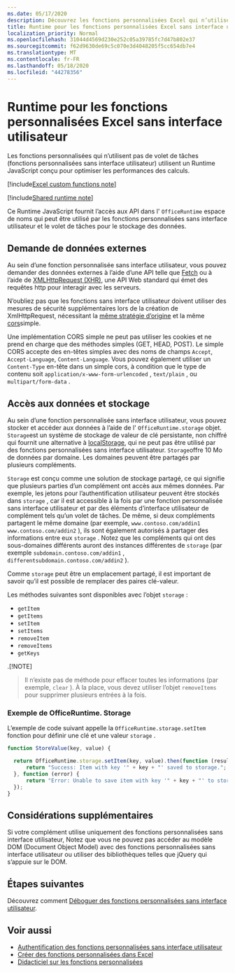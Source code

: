 ```yaml
---
ms.date: 05/17/2020
description: Découvrez les fonctions personnalisées Excel qui n’utilisent pas de volet de tâches ni leur propre Runtime JavaScript.
title: Runtime pour les fonctions personnalisées Excel sans interface utilisateur
localization_priority: Normal
ms.openlocfilehash: 31044d4569d230e252c05a39785fc7d47b802e37
ms.sourcegitcommit: f62d9630de69c5c070e3d4048205f5cc654db7e4
ms.translationtype: MT
ms.contentlocale: fr-FR
ms.lasthandoff: 05/18/2020
ms.locfileid: "44278356"
---
```

# <a name="runtime-for-ui-less-excel-custom-functions"></a>Runtime pour les fonctions personnalisées Excel sans interface utilisateur

Les fonctions personnalisées qui n’utilisent pas de volet de tâches (fonctions personnalisées sans interface utilisateur) utilisent un Runtime JavaScript conçu pour optimiser les performances des calculs.

[!include[Excel custom functions note](../includes/excel-custom-functions-note.md)]

[!include[Shared runtime note](../includes/shared-runtime-note.md)]

Ce Runtime JavaScript fournit l’accès aux API dans l' `OfficeRuntime` espace de noms qui peut être utilisé par les fonctions personnalisées sans interface utilisateur et le volet de tâches pour le stockage des données.

## <a name="requesting-external-data"></a>Demande de données externes

Au sein d’une fonction personnalisée sans interface utilisateur, vous pouvez demander des données externes à l’aide d’une API telle que [Fetch](https://developer.mozilla.org/en-US/docs/Web/API/Fetch_API) ou à l’aide de [XMLHttpRequest (XHR)](https://developer.mozilla.org/en-US/docs/Web/API/XMLHttpRequest), une API Web standard qui émet des requêtes http pour interagir avec les serveurs.

N’oubliez pas que les fonctions sans interface utilisateur doivent utiliser des mesures de sécurité supplémentaires lors de la création de XmlHttpRequest, nécessitant la [même stratégie d’origine](https://developer.mozilla.org/en-US/docs/Web/Security/Same-origin_policy) et la même [cors](https://www.w3.org/TR/cors/)simple.

Une implémentation CORS simple ne peut pas utiliser les cookies et ne prend en charge que des méthodes simples (GET, HEAD, POST). Le simple CORS accepte des en-têtes simples avec des noms de champs `Accept`, `Accept-Language`, `Content-Language`. Vous pouvez également utiliser un `Content-Type` en-tête dans un simple cors, à condition que le type de contenu soit `application/x-www-form-urlencoded` , `text/plain` , ou `multipart/form-data` .

## <a name="storing-and-accessing-data"></a>Accès aux données et stockage

Au sein d’une fonction personnalisée sans interface utilisateur, vous pouvez stocker et accéder aux données à l’aide de l' `OfficeRuntime.storage` objet. `Storage`est un système de stockage de valeur de clé persistante, non chiffré qui fournit une alternative à [localStorage](https://developer.mozilla.org/en-US/docs/Web/API/Window/localStorage), qui ne peut pas être utilisé par des fonctions personnalisées sans interface utilisateur. `Storage`offre 10 Mo de données par domaine. Les domaines peuvent être partagés par plusieurs compléments.

`Storage` est conçu comme une solution de stockage partagé, ce qui signifie que plusieurs parties d’un complément ont accès aux mêmes données. Par exemple, les jetons pour l’authentification utilisateur peuvent être stockés dans `storage` , car il est accessible à la fois par une fonction personnalisée sans interface utilisateur et par des éléments d’interface utilisateur de complément tels qu’un volet de tâches. De même, si deux compléments partagent le même domaine (par exemple, `www.contoso.com/addin1` `www.contoso.com/addin2` ), ils sont également autorisés à partager des informations entre eux `storage` . Notez que les compléments qui ont des sous-domaines différents auront des instances différentes de `storage` (par exemple `subdomain.contoso.com/addin1` , `differentsubdomain.contoso.com/addin2` ).

Comme `storage` peut être un emplacement partagé, il est important de savoir qu’il est possible de remplacer des paires clé-valeur.

Les méthodes suivantes sont disponibles avec l’objet `storage` :

 - `getItem`
 - `getItems`
 - `setItem`
 - `setItems`
 - `removeItem`
 - `removeItems`
 - `getKeys`

.[!NOTE]
> Il n’existe pas de méthode pour effacer toutes les informations (par exemple, `clear` ). À la place, vous devez utiliser l’objet `removeItems` pour supprimer plusieurs entrées à la fois.

### <a name="officeruntimestorage-example"></a>Exemple de OfficeRuntime. Storage

L’exemple de code suivant appelle la `OfficeRuntime.storage.setItem` fonction pour définir une clé et une valeur `storage` .

```js
function StoreValue(key, value) {

  return OfficeRuntime.storage.setItem(key, value).then(function (result) {
      return "Success: Item with key '" + key + "' saved to storage.";
  }, function (error) {
      return "Error: Unable to save item with key '" + key + "' to storage. " + error;
  });
}
```

## <a name="additional-considerations"></a>Considérations supplémentaires

Si votre complément utilise uniquement des fonctions personnalisées sans interface utilisateur, Notez que vous ne pouvez pas accéder au modèle DOM (Document Object Model) avec des fonctions personnalisées sans interface utilisateur ou utiliser des bibliothèques telles que jQuery qui s’appuie sur le DOM.

## <a name="next-steps"></a>Étapes suivantes
Découvrez comment [Déboguer des fonctions personnalisées sans interface utilisateur](custom-functions-debugging.md).

## <a name="see-also"></a>Voir aussi

* [Authentification des fonctions personnalisées sans interface utilisateur](custom-functions-authentication.md)
* [Créer des fonctions personnalisées dans Excel](custom-functions-overview.md)
* [Didacticiel sur les fonctions personnalisées](../tutorials/excel-tutorial-create-custom-functions.md)
